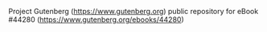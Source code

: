 Project Gutenberg (https://www.gutenberg.org) public repository for eBook #44280 (https://www.gutenberg.org/ebooks/44280)
